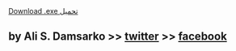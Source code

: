 <section class="page-header">
<a href="https://github.com/alidoom2010/unblockDoom/releases/download/v2.0.0.0/UnblockDoom.exe" class="btn">Download .exe تحميل</a>
<h2 class="project-tagline">by Ali S. Damsarko >> <a href="https://twitter.com/alidoom2010">twitter</a> >> <a href="https://www.facebook.com/alidoom2010">facebook</a></h2>
</section>

